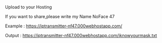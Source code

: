 Upload to your Hosting

If you want to share,please write my Name NoFace 47

Example : https://iptransmitter-nf47.000webhostapp.com/

Output  : https://iptransmitter-nf47.000webhostapp.com/iknowyourmask.txt

